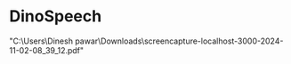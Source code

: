 # DinoSpeech




"C:\Users\Dinesh pawar\Downloads\screencapture-localhost-3000-2024-11-02-08_39_12.pdf"